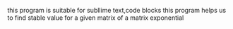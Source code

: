 this program is suitable for subllime text,code blocks
this program helps us to find stable value for a given matrix of a matrix exponential
